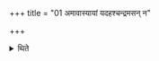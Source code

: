 +++
title = "01 अमावास्यायां यदहश्चन्द्रमसन् न"

+++

<details><summary>थिते</summary>

1. One performs the Piṇḍapitr̥yajña on the new-moon day when one cannot see the moon.
</details>
